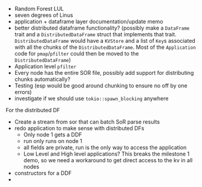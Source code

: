 - Random Forest LUL
- seven degrees of Linus
- application + dataframe layer documentation/update memo
- better distributed dataframe functionality? (possibly make a `DataFrame`
  trait and a `DistributedDataFrame` struct that implements that trait. 
  `DistributedDataFrame` would have a `KVStore` and a list of `Key`s associated
  with all the chunks of the `DistributedDataFrame`. Most of the `Application`
  code for `pmap`/`pfilter` could then be moved to the `DistributedDataFrame`)
- Application level `pfilter`
- Every node has the entire SOR file, possibly add support for distributing
  chunks automatically?
- Testing (esp would be good around chunking to ensure no off by one errors)
- investigate if we should use `tokio::spawn_blocking` anywhere




For the distributed DF

 - Create a stream from sor that can batch SoR parse results
 - redo application to make sense with distributed DFs
    - Only node 1 gets a DDF
    - run only runs on node 1
    - all fields are private, run is the only way to access the application
    - Low Level and High level applications? This breaks the milestone 1 demo,
        so we need a workaround to get direct access to the kv in all nodes
 - constructors for a DDF
 -
